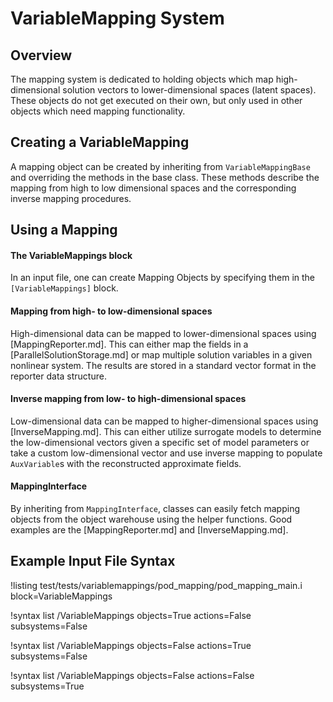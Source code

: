 # VariableMapping System

## Overview

The mapping system is dedicated to holding objects which map high-dimensional solution vectors
to lower-dimensional spaces (latent spaces). These objects do not get executed on their own, but only used
in other objects which need mapping functionality.

## Creating a VariableMapping

A mapping object can be created by inheriting from `VariableMappingBase` and overriding the methods in the base class.
These methods describe the mapping from high to low dimensional spaces and the corresponding inverse mapping procedures.

## Using a Mapping

#### The VariableMappings block

In an input file, one can create Mapping Objects by specifying them in the `[VariableMappings]` block.

#### Mapping from high- to low-dimensional spaces

High-dimensional data can be mapped to lower-dimensional spaces using [MappingReporter.md].
This can either map the fields in a [ParallelSolutionStorage.md] or map multiple solution variables in a given
nonlinear system. The results are stored in a standard vector format in the reporter data structure.

#### Inverse mapping from low- to high-dimensional spaces

Low-dimensional data can be mapped to higher-dimensional spaces using [InverseMapping.md].
This can either utilize surrogate models to determine the low-dimensional vectors given
a specific set of model parameters or take a custom low-dimensional vector and use inverse mapping
to populate `AuxVariable`s with the reconstructed approximate fields.

#### MappingInterface

By inheriting from `MappingInterface`, classes can easily fetch mapping objects
from the object warehouse using the helper functions. Good examples are the [MappingReporter.md] and
[InverseMapping.md].

## Example Input File Syntax

!listing test/tests/variablemappings/pod_mapping/pod_mapping_main.i block=VariableMappings

!syntax list /VariableMappings objects=True actions=False subsystems=False

!syntax list /VariableMappings objects=False actions=True subsystems=False

!syntax list /VariableMappings objects=False actions=False subsystems=True
